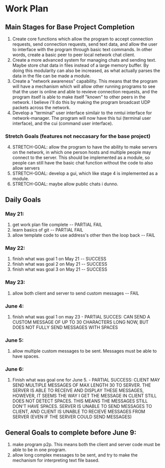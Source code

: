 # Work Plan

## Main Stages for Base Project Completion
1. Create core functions which allow the program to accept connection requests, send connection requests, send text data,
and allow the user to interface with the program through basic text commands. In other words, create a basic peer to peer
local network chat client.
2. Create a more advanced system for managing chats and sending text. Maybe store chat data in files instead of a large memory
buffer. By doing this modularity can also be increased, as what actually parses the data in the file can be made a module. 
2. Create a "network awareness" capability. This means that the program will have a mechanism which will
allow other running programs to see that the user is online and able to revieve connection requests, 
and the program itself is able to make itself "known" to other peers in the network. I believe i'll do this by making the program broadcast UDP packets across the network.
3. Develop a "terminal" user interface similair to the nmtui interface for network-manager. The program will now have this tui (terminal user interface), and the cui (command user interface).
### Stretch Goals (features not neccasary for the base project)
4. STRETCH-GOAL: allow the program to have the ability to make servers on the network, in which one person hosts and multiple people may connect to the server. This should be implemented as a module, so people can still have the basic chat function without the code to also allow servers
5. STRETCH-GOAL: develop a gui, which like stage 4 is implemented as a module.
6. STRETCH-GOAL: maybe allow public chats i dunno.

## Daily Goals
### May 21: 
1. get work plan file complete -- PARTIAL FAIL
2. learn basics of git -- PARTIAL FAIL
3. allow template code to use address's other then the loop back -- FAIL
### May 22:
1. finish what was goal 1 on May 21 -- SUCCESS
2. finish what was goal 2 on May 21 -- SUCCESS
3. finish what was goal 3 on May 21 -- SUCCESS
### May 23:
1. allow both client and server to send custom messages -- FAIL
### June 4:
1. finish what was goal 1 on may 23 - PARTIAL SUCCES: CAN SEND A CUSTOM MESSAGE OF UP TO 30 CHARACTERS LONG NOW, BUT DOES NOT FULLY SEND MESSAGES WITH SPACES
### June 5:
1. allow multiple custom messages to be sent. Messages must be able to have spaces.
### June 6:
1. Finish what was goal one for June 5. - PARTIAL SUCCESS: CLIENT MAY SEND MULTIPLE MESSAGES OF MAX LENGTH 30 TO SERVER. THE SERVER IS ABLE TO RECEIVE AND DISPLAY THESE MESSAGES, HOWEVER, IT SEEMS THE WAY I GET THE MESSAGE IN CLIENT STILL DOES NOT DETECT SPACES. THIS MEANS THE MESSAGES STILL DON'T HAVE SPACES. SERVER IS UNABLE TO SEND MESSAGES TO CLIENT, AND CLIENT IS UNABLE TO RECIEVE MESSAGES FROM SERVER (EVEN IF THE SERVER COULD SEND MESSAGES) 
## General Goals to complete before June 9:
1. make program p2p. This means both the client and server code must be able to be in one program.
2. allow long complex messages to be sent, and try to make the mechanism for interpreting text file based.

